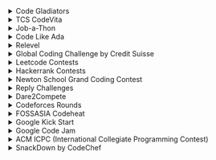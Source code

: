<details>
<summary>Code Gladiators</summary>
<br>
About <br>
Code Gladiators is an annual coding competition by TechGig, that draws the best and the brightest coding talent from all parts of India. With multiple contests in emerging technologies and the coveted title of Code Gladiators up for grabs, the competition sees enthusiastic participation and has grown from strength to strength with each passing year.The last date to register in this contest is June 20,2022.
<br> Official Website- <br>
https://www.techgig.com/codegladiators<br>

Explanation on Youtube- <br>
https://youtu.be/fzymgR7EdUs

</details>

<details>
<summary>TCS CodeVita</summary>
<br>
About <br>
  
CodeVita, organized annually by TCS, is open to graduate students, promoting competitive programming and skill growth. Top participants earn TCS job interview opportunities. Started in 2012, it raises awareness about competitive coding.

Eligibility: Those graduating in 2024, 2025, 2026, or 2027 worldwide, pursuing engineering/science-related degrees, are eligible. Registration details are typically announced by TCS in advance of the competition.
<br> Official Website- <br>
https://codevita.tcsapps.com<br>
Explanation on Youtube- <br>
https://www.youtube.com/watch?v=V3YUv3nj-UI

</details>

<details>
<summary> Job-a-Thon </summary>
<br>About<br>

Jobathan is a 2.5 hrs coding contest targeted toward hiring freshers and interns, organized by GeeksforGeeks on the 21st of every month for organizations that are looking to hire top coders. Till now nearly 50 companies have trusted it to fulfill their hiring needs.
For this, organizations can directly contact us through our official email address, or they can submit their queries through this form (Form Link), a representative from the GeeksforGeeks’ team will reach out to the organizations.

<br>Official Website- <br>
https://www.geeksforgeeks.org/geeksforgeeks-jobathon/

<br>Explanation on Youtube- <br>
https://youtu.be/EkIv4HuGGcQ

</details>

<details>
<summary> Code Like Ada </summary>
<br>About<br>

Code Like Ada is a women's tech hackathon focused on recruiting the best talent in India conducted by LG Ads Solutions (fromerly known as Alphonso).Top performers will get 2-month internship offers with a stipend of 2.5 Lakhs/month. 

<br>Official Website- <br>
https://www.linkedin.com/posts/lgads_code-like-ada-registration-activity-6975469661500956673-YWt0/?trk=public_profile_like_view&originalSubdomain=in

</details>

<details>
<summary> Relevel </summary>
<br>About<br>

Relevel is India's first hiring tournament platform. At Relevel, job aspirants can get access to multiple jobs in dream companies. Relevel also gives companies easy access to source and select the best of candidates, pre-assessed on their aptitude, competencies and skills.



Relevel, an Unacademy Group Company, is India's first hiring platform that empowers job-seekers to showcase their skills through tests and get their dream job within 15 days.



They are on a mission to democratise job opportunities at some of the finest companies in the country for millions of young Indians.

<br>Official Website- <br>
https://relevel.com/

<br>Explanation on Youtube- <br>
https://www.youtube.com/watch?v=rojSJ4eq9Bg

</details>

<details>
<summary>Global Coding Challenge by Credit Suisse</summary>
<br>
About <br>
The Global Coding Challenge is an online coding competition between participants across the globe. Around 3 weeks, users will be able to attempt solutions to nine coding problems. Participants can improve their code as many times as they like during the competition. After the completion of the competition, the Leaderboards will lock and the Global Coding Champion will be announced shortly. The competition has been entirely designed, built and run by Credit Suisse TAs.

Competition is split across 7 regions: UK, USA & Canada, Europe, India, Southeast Asia, Switzerland, and the rest of the world.9 original questions, ranging from easy to hard, to be answered using any of 6 popular programming languages.There are prizes for the best individual coder globally, the top 3 coders of all 7 regions.

Don't miss the chance to grab exciting prizes including MacBook Pro, iPhone, iPad Pro and much more!
In the past competitions, students who have participated and done well have also joined the Credit Suisse team on a Summer Internship or as Technical Analysts.
<br>
Official Website- <br>
https://www.credit-suisse.com/pwp/hr/en/codingchallenge/#/<br>
<br>
Explanation on Youtube- <br>
https://youtu.be/cJgwxMxNDCU

</details>


<details>
<summary>Leetcode Contests</summary>
<br>
About <br>
Leetcode hosts weekly and biweekly competitions mostly centred around data structures and algorithms. Each contest has a variety of prizes to be won.
<br> Official Website- <br>
leetcode.com/contest<br>

</details>

<details>
<summary>Hackerrank Contests</summary>
<br>
About <br>
Hackerrank Conducts various coding contest which are based on the core knowledge of Data Structures and Algorithms and also for any specific language. They have wide range of exciting quality prizes like macbook too. 
<br> Official Website <br>
https://www.hackerrank.com/contests<br>

</details>

<details>
<summary>Newton School Grand Coding Contest</summary>
<br>
About <br>
Newton School Grand Coding Contest is an annual coding competition by Newton School, it is one of India's Premier Coding Challenges with prizes upto 10Lac Rupees. Top coders of India and across the globe compete in the foremost competitive coding contest of the country. It also gives access to internships and job opportunities directly through Newton School, with their hiring partner network of 800+ companies.
<br> Official Website- <br>
https://www.newtonschool.co/coding-contest<br>

Explanation on Youtube- <br>
https://www.youtube.com/watch?v=W8KXpxYK900&ab_channel=CompetitiveCoding-NewtonSchool

</details>

<details>
<summary>Reply Challenges</summary>
<br>
About <br>
The Reply Code challenge was created in 2019. A team of coding experts from Reply (the Reply Code Masters), entered a few competitions. Based on their experiences, they decided to design a challenge powered by Reply aimed at Replyers first and then to students and professionals.
Now, over four intense hours, participants from all over the world come together each year to solve algorithm-based problems, using any programming language.

The Standard Edition is for students and professionals aged 16 or older. It involves solving logical mathematical problems by writing an algorithm in any programming language. You can train with the past problems and see if the level of the challenge fits for you.

If you're a teen students aged between 14 and 19, you can play on the Teen Edition!
<br> Official Website- <br>
https://challenges.reply.com/tamtamy/home.action<br>

Explanation on Youtube- <br>
https://www.youtube.com/watch?v=DckNhqySweU&list=PLgqiBpQGzC2B8U_c5gOWSSipf0H_1wT4w

</details>

<details>
<summary>Dare2Compete</summary>
<br>
About <br>
Unstop (formerly Dare2Compete) enables companies to engage with candidates in the most interactive way to discover, assess, and hire the best talent. It has 3 Mn+ active users who constantly participate in competitions and engagements.

On the other side, Unstop connects unstoppable talent with the world of opportunities. It enables students and professionals to learn, practice, participate in engagements, and get hired, rewarded, and recognized.

To put it straight, Unstop is the one-stop solution for companies to simplify the entire HR lifecycle and for students to simplify their career journey.

<br> Official Website- <br>
https://unstop.com/home<br>

Explanation on Youtube- <br>
https://www.youtube.com/watch?v=zawgqMAVNe0

</details>

<details>
<summary>Codeforces Rounds</summary>
<br>
About <br>
Codeforces is one of the best platforms for competitive coding and is usually known for its short challenges/contests where programmers from every corner of the world participate. Here you can practice problems from very beginner level to very advanced level.

In Codeforces, the contests are very frequent. There are 2-3 contests every week and the duration of each contest is 2-3 hours mostly. Some contests are available to you according to your rankings as well. If you are a beginner then you can give contests rated for Division 2, Division 3, and Division 4. Your rating will increase or decrease on the basis of problems you solve in each contest and in how much time you solve it. The lesser time you take for each problem, the more will be your rating.

<br> Official Website <br>
https://codeforces.com/<br>

</details>

<details>
<summary>FOSSASIA Codeheat</summary>
<br>
About <br>
Codeheat is a coding contest for FOSSASIA projects on GitHub.

The contest is separated into two months period after which winners of each period are announced.

The jury chooses the winners from the top 10 contributors according to code quality and relevance of commits for the project each period. The jury also takes other contributions like submitted scrum reports and technical blog posts into account, but of course awesome code is the most important item on the list.

Other participants have the chance to win Tshirts and Swag and get certificates of participation.

<br> Official Website- <br>
https://codeheat.org/ <br>

Explanation on Youtube- <br>
https://www.youtube.com/watch?v=7jD6Iy-1EOs

</details>

<details>
<summary>Google Kick Start</summary>
<br>
About <br>
Onine coding contest with international particpants. Solve quality algorithmic questions designed by engineers at Google.
Rounds take place region-wise.


Scoring is based n penalty time and total points earned.
Point earned = Total score | Penalty time =  Time taken to pass maximum testcases
Top partcipants might even get interview opportunity at Google.
Certificates are given to all participants who submit at least 1 question. Consecutive particpation after an year will also display rank on certificate.



<br> Official Website- <br>
https://codingcompetitions.withgoogle.com/kickstart/about <br>

Explanation on Youtube- <br>
https://www.youtube.com/watch?v=uGrBHohIgQY&ab_channel=WilliamLin

</details>

<details>
<summary>Google Code Jam</summary>
<br>
About <br>
Google Code Jam is conducted by Google from 2003.The competition consists of a set of algorithmic problems which must be solved in a fixed amount of time.
The winner is awarded $15000 and there are smaller prizes for the runner ups.
<br> Official Website- <br>
https://codingcompetitions.withgoogle.com/codejam<br>

Explanation on Youtube- <br>
https://www.youtube.com/watch?v=cpguolx2oms
</details>

<details>

<summary>ACM ICPC (International Collegiate Programming Contest)</summary>
<br>
About <br>
The International Collegiate Programming Contest is an algorithmic programming contest for college students. Teams of three, representing their university, work to solve the most real-world problems, fostering collaboration, creativity, innovation, and the ability to perform under pressure. Through training and competition, teams challenge each other to raise the bar on the possible. Quite simply, it is the oldest, largest, and most prestigious programming contest in the world.
<br> Official Website- <br>
https://icpc.global/<br>

Explanation on Youtube- <br>
[https://youtu.be/fzymgR7EdUs](https://youtu.be/iuI0SKPT35Y?feature=shared)https://youtu.be/iuI0SKPT35Y?feature=shared


</details>

<details>
<summary>SnackDown by CodeChef</summary>
<br>
About <br>
The Ultimate Programming Showdown Is Back!
India’s most prestigious programming competition is all set to begin this October.

SnackDown is India’s global programming event that invites coders from all over the world - everyone from middle/high school to colleges to working professionals from the industry, to make an attempt to take home the coveted crown of SnackDown champion.

Hosted by CodeChef, the 6th edition of SnackDown is unique & better, and open to anyone with a knack for programming.
<br> Official Website- <br>
https://snackdown.codechef.com/<br>

Explanation on Youtube- <br>
https://youtu.be/GhYklS6rLL8?feature=shared

</details>
